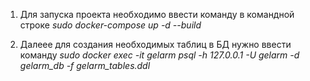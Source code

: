 1. Для запуска проекта необходимо ввести команду в командной строке
   _sudo docker-compose up -d --build_
  
2. Далеее для создания необходимых таблиц в БД нужно ввести команду 
   _sudo docker exec -it gelarm psql -h 127.0.0.1 -U gelarm -d gelarm_db -f gelarm_tables.ddl_